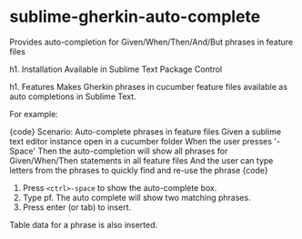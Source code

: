 sublime-gherkin-auto-complete
=============================

Provides auto-completion for Given/When/Then/And/But phrases in feature files

h1. Installation
Available in Sublime Text Package Control

h1. Features
Makes Gherkin phrases in cucumber feature files available as auto completions in Sublime Text.

For example:

{code}
    Scenario: Auto-complete phrases in feature files
        Given a sublime text editor instance open in a cucumber folder
        When the user presses '<Ctrl>-Space'
        Then the auto-completion will show all phrases for Given/When/Then statements in all feature files
        And the user can type letters from the phrases to quickly find and re-use the phrase
{code}

1. Press `<ctrl>-space` to show the auto-complete box.
2. Type pf. The auto complete will show two matching phrases.
3. Press enter (or tab) to insert. 

Table data for a phrase is also inserted.

